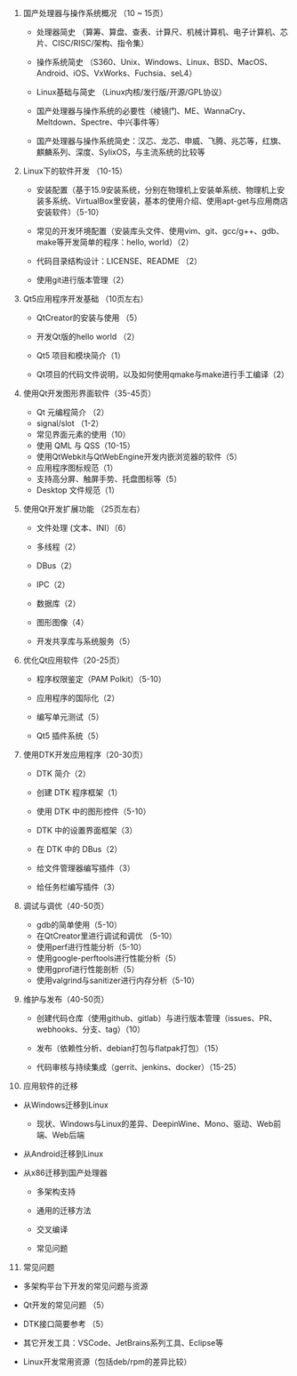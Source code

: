 1. 国产处理器与操作系统概况 （10 ~ 15页）

    * 处理器简史 （算筹、算盘、查表、计算尺、机械计算机、电子计算机、芯片、CISC/RISC/架构、指令集）

    * 操作系统简史 （S360、Unix、Windows、Linux、BSD、MacOS、Android、iOS、VxWorks、Fuchsia、seL4）

    * Linux基础与简史 （Linux内核/发行版/开源/GPL协议）

    * 国产处理器与操作系统的必要性（棱镜门、ME、WannaCry、Meltdown、Spectre、中兴事件等）

    * 国产处理器与操作系统简史：汉芯、龙芯、申威、飞腾、兆芯等，红旗、麒麟系列、深度、SylixOS，与主流系统的比较等
2. Linux下的软件开发 （10-15）

    * 安装配置（基于15.9安装系统，分别在物理机上安装单系统、物理机上安装多系统、VirtualBox里安装，基本的使用介绍、使用apt-get与应用商店安装软件）（5-10）

    * 常见的开发环境配置（安装库头文件、使用vim、git、gcc/g++、gdb、make等开发简单的程序：hello, world）（2）

    * 代码目录结构设计：LICENSE、README （2）

    * 使用git进行版本管理（2）
3. Qt5应用程序开发基础 （10页左右）

    * QtCreator的安装与使用 （5）

    * 开发Qt版的hello world （2）

    * Qt5 项目和模块简介（1）

    * Qt项目的代码文件说明，以及如何使用qmake与make进行手工编译（2）
4. 使用Qt开发图形界面软件（35-45页）
    * Qt 元编程简介 （2）
    * signal/slot （1-2）
    * 常见界面元素的使用（10）
    * 使用 QML 与 QSS（10-15）
    * 使用QtWebkit与QtWebEngine开发内嵌浏览器的软件（5）
    * 应用程序图标规范（1）
    * 支持高分屏、触屏手势、托盘图标等（5）
    * Desktop 文件规范（1）
5. 使用Qt开发扩展功能 （25页左右）

    * 文件处理 (文本、INI）（6）

    * 多线程（2）

    * DBus（2）

    * IPC（2）

    * 数据库（2）

    * 图形图像（4）

    * 开发共享库与系统服务（5）
6. 优化Qt应用软件（20-25页）

    * 程序权限鉴定（PAM Polkit）（5-10）

    * 应用程序的国际化（2）

    * 编写单元测试（5）

    * Qt5 插件系统（5）
7. 使用DTK开发应用程序（20-30页）

    * DTK 简介（2）

    * 创建 DTK 程序框架（1）

    * 使用 DTK 中的图形控件（5-10）

    * DTK 中的设置界面框架（3）

    * 在 DTK 中的 DBus（2）

    * 给文件管理器编写插件（3）

    * 给任务栏编写插件（3）
8. 调试与调优（40-50页）

    * gdb的简单使用（5-10）
    * 在QtCreator里进行调试和调优 （5-10）
    * 使用perf进行性能分析（5-10）
    * 使用google-perftools进行性能分析（5）
    * 使用gprof进行性能剖析（5）
    * 使用valgrind与sanitizer进行内存分析（5-10）
9. 维护与发布（40-50页）

    * 创建代码仓库（使用github、gitlab）与进行版本管理（issues、PR、webhooks、分支、tag）（10）

    * 发布（依赖性分析、debian打包与flatpak打包）（15）

    * 代码审核与持续集成（gerrit、jenkins、docker）（15-25）
10. 应用软件的迁移

  * 从Windows迁移到Linux

      * 现状、Windows与Linux的差异、DeepinWine、Mono、驱动、Web前端、Web后端

  * 从Android迁移到Linux

  * 从x86迁移到国产处理器

      * 多架构支持
      
      * 通用的迁移方法
      
      * 交叉编译
      
      * 常见问题
11. 常见问题

   * 多架构平台下开发的常见问题与资源

   * Qt开发的常见问题 （5）

   * DTK接口简要参考 （5）

   * 其它开发工具：VSCode、JetBrains系列工具、Eclipse等

   * Linux开发常用资源（包括deb/rpm的差异比较）